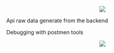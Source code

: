<p align="center"><img src="https://firebasestorage.googleapis.com/v0/b/firstproject-b9c4b.appspot.com/o/Screenshot%20from%202020-01-10%2020-08-42.png?alt=media&token=8fc509c6-5718-4117-9939-4d22ad08926e"></p>
<p>Api raw data generate from the backend</p>
<p> Debugging with postmen tools</p>
<p align="center"><img src="https://firebasestorage.googleapis.com/v0/b/firstproject-b9c4b.appspot.com/o/Screenshot%20from%202020-01-10%2020-56-09.png?alt=media&token=4236e3e0-0030-4ab3-be48-bdf01fe05472"></p>
